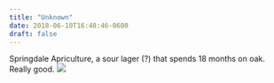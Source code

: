 ```yaml
---
title: "Unknown"
date: 2018-06-10T16:48:46-0600
draft: false
---
```


Springdale Apriculture, a sour lager (?) that spends 18 months on oak. Really good.
![](/images/2018/5159f7c864.jpg)
